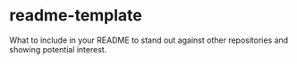 # readme-template
What to include in your README to stand out against other repositories and showing potential interest. 
